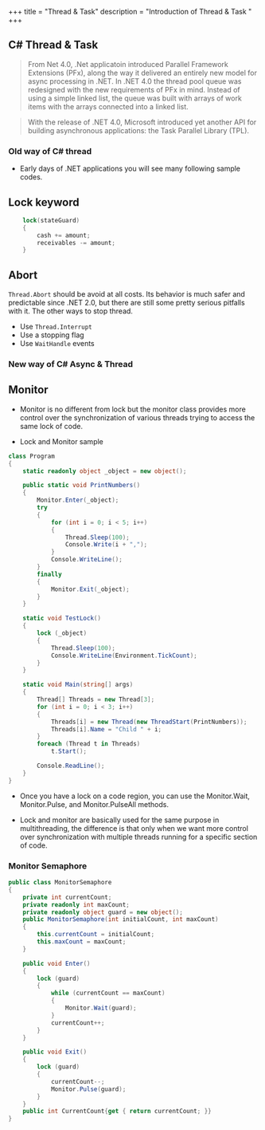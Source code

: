 +++
title = "Thread & Task"
description = "Introduction of Thread & Task "
+++


## C# Thread & Task

> From Net 4.0, .Net applicatoin introduced Parallel Framework Extensions (PFx), along the way it delivered an entirely new model for async processing in
.NET. In .NET 4.0 the thread pool queue was redesigned with the new requirements of PFx in mind. Instead of using a simple linked list, the queue was built with arrays of work items with the arrays connected into a linked list.

> With the release of .NET 4.0, Microsoft introduced yet another API for building asynchronous applications: the Task Parallel Library (TPL).
 

### Old way of C# thread

* Early days of .NET applications you will see many following sample codes.

## Lock keyword

```cs
    lock(stateGuard)
    {
        cash += amount;
        receivables -= amount;
    }
```

## Abort 

`Thread.Abort` should be avoid at all costs. Its behavior is much safer and predictable since .NET 2.0, but there are still some pretty serious pitfalls with it. The other ways to stop thread.
* Use `Thread.Interrupt`
* Use a stopping flag
* Use `WaitHandle` events

### New way of C# Async & Thread

## Monitor 

*  Monitor is no different from lock but the monitor class provides more control over the synchronization of various threads trying to access the same lock of code.

* Lock and Monitor sample

```cs
class Program  
{  
    static readonly object _object = new object();  

    public static void PrintNumbers()  
    {  
        Monitor.Enter(_object);  
        try  
        {  
            for (int i = 0; i < 5; i++)  
            {  
                Thread.Sleep(100);  
                Console.Write(i + ",");  
            }  
            Console.WriteLine();  
        }  
        finally  
        {  
            Monitor.Exit(_object);  
        }  
    }  

    static void TestLock()  
    {            
        lock (_object)  
        {  
            Thread.Sleep(100);  
            Console.WriteLine(Environment.TickCount);  
        }  
    }  

    static void Main(string[] args)      
    {            
        Thread[] Threads = new Thread[3];  
        for (int i = 0; i < 3; i++)  
        {  
            Threads[i] = new Thread(new ThreadStart(PrintNumbers));  
            Threads[i].Name = "Child " + i;  
        }  
        foreach (Thread t in Threads)  
            t.Start();  

        Console.ReadLine();  
    }  
}  
```

* Once you have a lock on a code region, you can use the Monitor.Wait, Monitor.Pulse, and Monitor.PulseAll methods.

* Lock and monitor are basically used for the same purpose in multithreading, the difference is that only when we want more control over synchronization with multiple threads running for a specific section of code.


### Monitor Semaphore


```cs
public class MonitorSemaphore
{
    private int currentCount;
    private readonly int maxCount;
    private readonly object guard = new object();
    public MonitorSemaphore(int initialCount, int maxCount)
    {
        this.currentCount = initialCount;
        this.maxCount = maxCount;
    }

    public void Enter()
    {
        lock (guard)
        {
            while (currentCount == maxCount)
            {
                Monitor.Wait(guard);
            }
            currentCount++;
        }
    }

    public void Exit()
    {
        lock (guard)
        {
            currentCount--;
            Monitor.Pulse(guard);
        }
    }
    public int CurrentCount{get { return currentCount; }}
}
```


